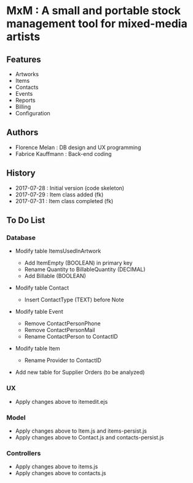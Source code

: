 # MxM : A small and portable stock management tool for mixed-media artists

## Features

+ Artworks
+ Items
+ Contacts
+ Events
+ Reports
+ Billing
+ Configuration

## Authors

+ Florence Melan : DB design and UX programming
+ Fabrice Kauffmann : Back-end coding

## History

+ 2017-07-28 : Initial version (code skeleton)
+ 2017-07-29 : Item class added (fk)
+ 2017-07-31 : Item class completed (fk)

## To Do List

### Database

+ Modify table ItemsUsedInArtwork
	+ Add ItemEmpty (BOOLEAN) in primary key
	+ Rename Quantity to BillableQuantity (DECIMAL)
	+ Add Billable (BOOLEAN)

+ Modify table Contact
	+ Insert ContactType (TEXT) before Note

+ Modify table Event
	+ Remove ContactPersonPhone
	+ Remove ContactPersonMail
 	+ Rename ContactPerson to ContactID

+ Modify table Item
	+ Rename Provider to ContactID

+ Add new table for Supplier Orders (to be analyzed)

### UX

+ Apply changes above to itemedit.ejs

### Model

+ Apply changes above to Item.js and items-persist.js
+ Apply changes above to Contact.js and contacts-persist.js

### Controllers

+ Apply changes above to items.js
+ Apply changes above to contacts.js
